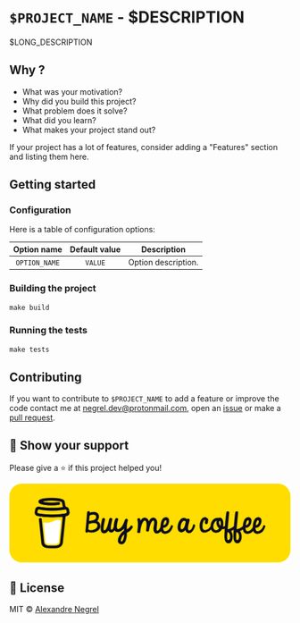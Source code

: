 # `$PROJECT_NAME` - $DESCRIPTION

$LONG_DESCRIPTION

## Why ?

- What was your motivation?
- Why did you build this project?
- What problem does it solve?
- What did you learn?
- What makes your project stand out?

If your project has a lot of features, consider adding a "Features" section and listing them here.

## Getting started

### Configuration

Here is a table of configuration options:

|  Option name  | Default value |           Description            |
| :-----------: | :-----------: | :------------------------------: |
| `OPTION_NAME` |    `VALUE`    |       Option description.        |

### Building the project

```shell
make build
```

### Running the tests

```shell
make tests
```

## Contributing

If you want to contribute to `$PROJECT_NAME` to add a feature or improve the code contact
me at [negrel.dev@protonmail.com](mailto:negrel.dev@protonmail.com), open an
[issue](https://github.com/negrel/$PROJECT_NAME/issues) or make a
[pull request](https://github.com/negrel/$PROJECT_NAME/pulls).

## :stars: Show your support

Please give a :star: if this project helped you!

[![buy me a coffee](.github/images/bmc-button.png)](https://www.buymeacoffee.com/negrel)

## :scroll: License

MIT © [Alexandre Negrel](https://www.negrel.dev/)
